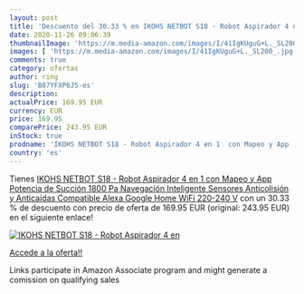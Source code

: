 ```yaml
---
layout: post
title: 'Descuento del 30.33 % en IKOHS NETBOT S18 - Robot Aspirador 4 en '
date: 2020-11-26 09:06:39
thumbnailImage: 'https://m.media-amazon.com/images/I/41IgKUguG+L._SL200_.jpg'
images: [ 'https://m.media-amazon.com/images/I/41IgKUguG+L._SL200_.jpg' ]
comments: true
category: ofertas
author: ring
slug: 'B07YFXP6J5-es'
description:
actualPrice: 169.95 EUR
currency: EUR
price: 169.95
comparePrice: 243.95 EUR
inStock: true
prodname: 'IKOHS NETBOT S18 - Robot Aspirador 4 en 1  con Mapeo y App  Potencia de Succión 1800 Pa  Navegación Inteligente  Sensores Anticolisión y Anticaídas  Compatible Alexa  Google Home  WiFi  220-240 V'
country: 'es'
---
```


Tienes [IKOHS NETBOT S18 - Robot Aspirador 4 en 1  con Mapeo y App  Potencia de Succión 1800 Pa  Navegación Inteligente  Sensores Anticolisión y Anticaídas  Compatible Alexa  Google Home  WiFi  220-240 V](https://www.amazon.es/dp/B07YFXP6J5/?tag=tolees-21) con un 30.33 % de descuento con precio de oferta de 169.95 EUR (original: 243.95 EUR) en el siguiente enlace!

[![IKOHS NETBOT S18 - Robot Aspirador 4 en ](https://m.media-amazon.com/images/I/41IgKUguG+L._SL200_.jpg)](https://www.amazon.es/dp/B07YFXP6J5/?tag=tolees-21)

[Accede a la oferta!!](https://www.amazon.es/dp/B07YFXP6J5/?tag=tolees-21)

Links participate in Amazon Associate program and might generate a comission on qualifying sales


